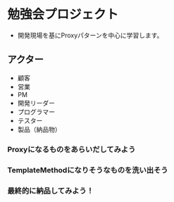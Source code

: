 # 勉強会プロジェクト
- 開発現場を基にProxyパターンを中心に学習します。

## アクター
- 顧客
- 営業
- PM
- 開発リーダー
- プログラマー
- テスター
- 製品（納品物）

### Proxyになるものをあらいだしてみよう

### TemplateMethodになりそうなものを洗い出そう

### 最終的に納品してみよう！
